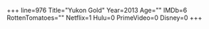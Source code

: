 +++
line=976
Title="Yukon Gold"
Year=2013
Age=""
IMDb=6
RottenTomatoes=""
Netflix=1
Hulu=0
PrimeVideo=0
Disney=0
+++

